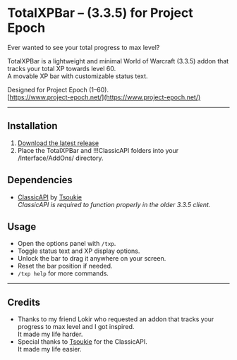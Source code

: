 # TotalXPBar – (3.3.5) for Project Epoch

Ever wanted to see your total progress to max level?

TotalXPBar is a lightweight and minimal World of Warcraft (3.3.5) addon that tracks your total XP towards level 60.  
A movable XP bar with customizable status text.  

Designed for Project Epoch (1–60).  
[https://www.project-epoch.net/](https://www.project-epoch.net/)

---

## Installation
1. [Download the latest release](https://github.com/Hexcited/TotalXPBar/releases/latest)
2. Place the TotalXPBar and !!!ClassicAPI folders into your /Interface/AddOns/ directory.

## Dependencies
- [ClassicAPI](https://gitlab.com/Tsoukie/classicapi) by [Tsoukie](https://gitlab.com/Tsoukie)  
    _ClassicAPI is required to function properly in the older 3.3.5 client._


## Usage
- Open the options panel with `/txp`.
- Toggle status text and XP display options.
- Unlock the bar to drag it anywhere on your screen.
- Reset the bar position if needed.
- `/txp help` for more commands.

---

## Credits
- Thanks to my friend Lokir who requested an addon that tracks your progress to max level and I got inspired.  
It made my life harder.
- Special thanks to [Tsoukie](https://gitlab.com/Tsoukie) for the ClassicAPI.  
It made my life easier.

